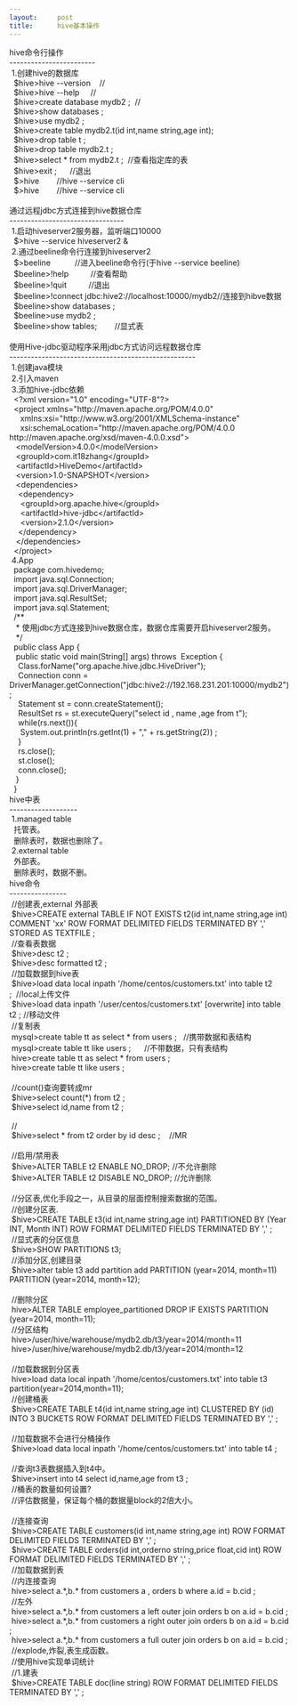 ```yaml
---
layout:     post
title:      hive基本操作
---
```

<div id="article_content" class="article_content clearfix csdn-tracking-statistics" data-pid="blog" data-mod="popu_307" data-dsm="post">
								            <link rel="stylesheet" href="https://csdnimg.cn/release/phoenix/template/css/ck_htmledit_views-f76675cdea.css">
						<div class="htmledit_views" id="content_views">
                
<div>hive命令行操作<br>
------------------------<br>
 1.创建hive的数据库</div>
<div>  $hive&gt;hive --version    //<br>
  $hive&gt;hive --help     //</div>
<div>  $hive&gt;create database mydb2 ;  //<br>
  $hive&gt;show databases ;<br>
  $hive&gt;use mydb2 ;<br>
  $hive&gt;create table mydb2.t(id int,name string,age int);<br>
  $hive&gt;drop table t ;<br>
  $hive&gt;drop table mydb2.t ;<br>
  $hive&gt;select * from mydb2.t ;  //查看指定库的表<br>
  $hive&gt;exit ;      //退出</div>
<div>  $&gt;hive        //hive --service cli<br>
  $&gt;hive        //hive --service cli</div>
<div><br>
通过远程jdbc方式连接到hive数据仓库<br>
--------------------------------<br>
 1.启动hiveserver2服务器，监听端口10000<br>
  $&gt;hive --service hiveserver2 &amp;</div>
<div> 2.通过beeline命令行连接到hiveserver2<br>
  $&gt;beeline           //进入beeline命令行(于hive --service beeline)<br>
  $beeline&gt;!help          //查看帮助<br>
  $beeline&gt;!quit          //退出<br>
  $beeline&gt;!connect jdbc:hive2://localhost:10000/mydb2//连接到hibve数据<br>
  $beeline&gt;show databases ;<br>
  $beeline&gt;use mydb2 ;<br>
  $beeline&gt;show tables;        //显式表<br>
  </div>
<div>使用Hive-jdbc驱动程序采用jdbc方式访问远程数据仓库<br>
----------------------------------------------------<br>
 1.创建java模块<br>
 2.引入maven<br>
 3.添加hive-jdbc依赖<br>
  &lt;?xml version="1.0" encoding="UTF-8"?&gt;<br>
  &lt;project xmlns="http://maven.apache.org/POM/4.0.0"<br>
     xmlns:xsi="http://www.w3.org/2001/XMLSchema-instance"<br>
     xsi:schemaLocation="http://maven.apache.org/POM/4.0.0 http://maven.apache.org/xsd/maven-4.0.0.xsd"&gt;<br>
   &lt;modelVersion&gt;4.0.0&lt;/modelVersion&gt;</div>
<div>   &lt;groupId&gt;com.it18zhang&lt;/groupId&gt;<br>
   &lt;artifactId&gt;HiveDemo&lt;/artifactId&gt;<br>
   &lt;version&gt;1.0-SNAPSHOT&lt;/version&gt;</div>
<div>   &lt;dependencies&gt;<br>
    &lt;dependency&gt;<br>
     &lt;groupId&gt;org.apache.hive&lt;/groupId&gt;<br>
     &lt;artifactId&gt;hive-jdbc&lt;/artifactId&gt;<br>
     &lt;version&gt;2.1.0&lt;/version&gt;<br>
    &lt;/dependency&gt;<br>
   &lt;/dependencies&gt;<br>
  &lt;/project&gt;</div>
<div> 4.App<br>
  package com.hivedemo;</div>
<div>  import java.sql.Connection;<br>
  import java.sql.DriverManager;<br>
  import java.sql.ResultSet;<br>
  import java.sql.Statement;</div>
<div>  /**<br>
   * 使用jdbc方式连接到hive数据仓库，数据仓库需要开启hiveserver2服务。<br>
   */<br>
  public class App {<br>
   public static void main(String[] args) throws  Exception {<br>
    Class.forName("org.apache.hive.jdbc.HiveDriver");<br>
    Connection conn = DriverManager.getConnection("jdbc:hive2://192.168.231.201:10000/mydb2");<br>
    Statement st = conn.createStatement();<br>
    ResultSet rs = st.executeQuery("select id , name ,age from t");<br>
    while(rs.next()){<br>
     System.out.println(rs.getInt(1) + "," + rs.getString(2)) ;<br>
    }<br>
    rs.close();<br>
    st.close();<br>
    conn.close();<br>
   }<br>
  }</div>
<div>hive中表<br>
-------------------<br>
 1.managed table<br>
  托管表。<br>
  删除表时，数据也删除了。</div>
<div> 2.external table<br>
  外部表。<br>
  删除表时，数据不删。</div>
<div>hive命令<br>
----------------<br>
 //创建表,external 外部表<br>
 $hive&gt;CREATE external TABLE IF NOT EXISTS t2(id int,name string,age int) COMMENT 'xx' ROW FORMAT DELIMITED FIELDS TERMINATED BY ',' STORED AS TEXTFILE ;
</div>
<div> //查看表数据<br>
 $hive&gt;desc t2 ;<br>
 $hive&gt;desc formatted t2 ;</div>
<div> //加载数据到hive表<br>
 $hive&gt;load data local inpath '/home/centos/customers.txt' into table t2 ;  //local上传文件<br>
 $hive&gt;load data inpath '/user/centos/customers.txt' [overwrite] into table t2 ; //移动文件</div>
<div> //复制表<br>
 mysql&gt;create table tt as select * from users ;   //携带数据和表结构<br>
 mysql&gt;create table tt like users ;      //不带数据，只有表结构</div>
<div> hive&gt;create table tt as select * from users ; <br>
 hive&gt;create table tt like users ; </div>
<div><br>
 //count()查询要转成mr<br>
 $hive&gt;select count(*) from t2 ;<br>
 $hive&gt;select id,name from t2 ;</div>
<div><br>
 //<br>
 $hive&gt;select * from t2 order by id desc ;    //MR<br>
  <br>
 //启用/禁用表<br>
 $hive&gt;ALTER TABLE t2 ENABLE NO_DROP; //不允许删除<br>
 $hive&gt;ALTER TABLE t2 DISABLE NO_DROP; //允许删除</div>
<div><br>
 //分区表,优化手段之一，从目录的层面控制搜索数据的范围。<br>
 //创建分区表.<br>
 $hive&gt;CREATE TABLE t3(id int,name string,age int) PARTITIONED BY (Year INT, Month INT) ROW FORMAT DELIMITED FIELDS TERMINATED BY ',' ;</div>
<div> //显式表的分区信息<br>
 $hive&gt;SHOW PARTITIONS t3;</div>
<div> //添加分区,创建目录<br>
 $hive&gt;alter table t3 add partition add PARTITION (year=2014, month=11) PARTITION (year=2014, month=12);<br>
 <br>
 //删除分区<br>
 hive&gt;ALTER TABLE employee_partitioned DROP IF EXISTS PARTITION (year=2014, month=11);</div>
<div> //分区结构<br>
 hive&gt;/user/hive/warehouse/mydb2.db/t3/year=2014/month=11<br>
 hive&gt;/user/hive/warehouse/mydb2.db/t3/year=2014/month=12</div>
<div><br>
 //加载数据到分区表<br>
 hive&gt;load data local inpath '/home/centos/customers.txt' into table t3 partition(year=2014,month=11);</div>
<div> //创建桶表<br>
 $hive&gt;CREATE TABLE t4(id int,name string,age int) CLUSTERED BY (id) INTO 3 BUCKETS ROW FORMAT DELIMITED FIELDS TERMINATED BY ',' ;<br>
 <br>
 //加载数据不会进行分桶操作<br>
 $hive&gt;load data local inpath '/home/centos/customers.txt' into table t4 ;<br>
 <br>
 //查询t3表数据插入到t4中。<br>
 $hive&gt;insert into t4 select id,name,age from t3 ;</div>
<div> //桶表的数量如何设置?<br>
 //评估数据量，保证每个桶的数据量block的2倍大小。</div>
<div><br>
 //连接查询<br>
 $hive&gt;CREATE TABLE customers(id int,name string,age int) ROW FORMAT DELIMITED FIELDS TERMINATED BY ',' ;<br>
 $hive&gt;CREATE TABLE orders(id int,orderno string,price float,cid int) ROW FORMAT DELIMITED FIELDS TERMINATED BY ',' ;</div>
<div> //加载数据到表<br>
 //内连接查询<br>
 hive&gt;select a.*,b.* from customers a , orders b where a.id = b.cid ;<br>
 //左外<br>
 hive&gt;select a.*,b.* from customers a left outer join orders b on a.id = b.cid ;<br>
 hive&gt;select a.*,b.* from customers a right outer join orders b on a.id = b.cid ;<br>
 hive&gt;select a.*,b.* from customers a full outer join orders b on a.id = b.cid ;</div>
<div> //explode,炸裂,表生成函数。<br>
 //使用hive实现单词统计<br>
 //1.建表<br>
 $hive&gt;CREATE TABLE doc(line string) ROW FORMAT DELIMITED FIELDS TERMINATED BY ',' ;</div>
<div><br></div>
            </div>
                </div>